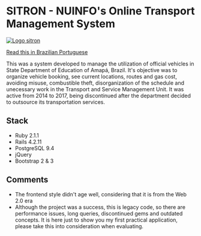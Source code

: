 # SITRON - NUINFO's Online Transport Management System
[![Logo sitron](https://i.imgur.com/r7mWlqg.png "Logo sitron")](https://i.imgur.com/r7mWlqg.png "Logo sitron")

[Read this in Brazilian Portuguese](README-PT-br.md) 

  This was a system developed to manage the utilization of official vehicles in 
  State Department of Education of Amapá, Brazil. It's objective was to organize
  vehicle booking, see current locations, routes and gas cost, avoiding misuse, 
  combustible theft, disorganization of the schedule and unecessary work in the
  Transport and Service Management Unit.
  It was active from 2014 to 2017, being discontinued after the department decided
  to outsource its transportation services.

## Stack

- Ruby 2.1.1
- Rails 4.2.11
- PostgreSQL 9.4
- jQuery
- Bootstrap 2 & 3

## Comments
- The frontend style didn't age well, considering that it is from the Web 2.0 era
- Although the project was a success, this is legacy code, so there are performance issues, long queries, discontinued gems and outdated concepts.
  It is here just to show you my first practical application, please take this into consideration when evaluating.